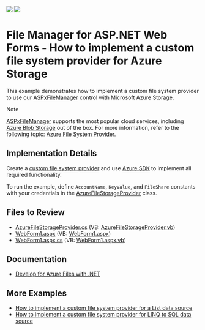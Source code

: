 <!-- default badges list -->
[![](https://img.shields.io/badge/Open_in_DevExpress_Support_Center-FF7200?style=flat-square&logo=DevExpress&logoColor=white)](https://supportcenter.devexpress.com/ticket/details/T532265)
[![](https://img.shields.io/badge/📖_How_to_use_DevExpress_Examples-e9f6fc?style=flat-square)](https://docs.devexpress.com/GeneralInformation/403183)
<!-- default badges end -->

# File Manager for ASP.NET Web Forms - How to implement a custom file system provider for Azure Storage

This example demonstrates how to implement a custom file system provider to use our [ASPxFileManager](https://docs.devexpress.com/AspNet/DevExpress.Web.ASPxFileManager) control with Microsoft Azure Storage.

> [!NOTE]
> [ASPxFileManager](https://docs.devexpress.com/AspNet/DevExpress.Web.ASPxFileManager) supports the most popular cloud services, including [Azure Blob Storage](https://learn.microsoft.com/en-us/azure/storage/blobs/storage-blobs-introduction) out of the box. For more information, refer to the following topic: [Azure File System Provider](https://docs.devexpress.com/AspNet/17780/components/file-management/file-manager/concepts/file-system-providers/azure-file-system-provider).

## Implementation Details

Create a [custom file system provider](https://docs.devexpress.com/AspNet/9907/components/file-management/file-manager/concepts/file-system-providers/custom-file-system-provider) and use [Azure SDK](https://azure.microsoft.com/en-us/downloads/) to implement all required functionality.

To run the example, define `AccountName`, `KeyValue`, and `FileShare` constants with your credentials in the [AzureFileStorageProvider](./CS/DXWebApplication1/AzureFileStorageProvider.cs) class.


## Files to Review

* [AzureFileStorageProvider.cs](./CS/DXWebApplication1/AzureFileStorageProvider.cs) (VB: [AzureFileStorageProvider.vb](./VB/DXWebApplication1/AzureFileStorageProvider.vb))
* [WebForm1.aspx](./CS/DXWebApplication1/WebForm1.aspx) (VB: [WebForm1.aspx](./VB/DXWebApplication1/WebForm1.aspx))
* [WebForm1.aspx.cs](./CS/DXWebApplication1/WebForm1.aspx.cs) (VB: [WebForm1.aspx.vb](./VB/DXWebApplication1/WebForm1.aspx.vb))

## Documentation

* [Develop for Azure Files with .NET](https://learn.microsoft.com/en-us/azure/storage/files/storage-dotnet-how-to-use-files)

## More Examples

* [How to implement a custom file system provider for a List data source](https://github.com/DevExpress-Examples/asp-net-web-forms-file-manager-list-custom-file-system-provider)
* [How to implement a custom file system provider for LINQ to SQL data source](https://github.com/DevExpress-Examples/asp-net-web-forms-file-manager-linq-to-sql-custom-file-system-provider)
